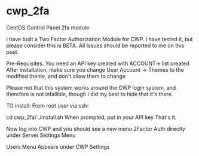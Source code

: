 # cwp_2fa
CentOS Control Panel 2fa module

I have built a Two Factor Authorization Module for CWP.  I have tested it, but please consider this is BETA.   All Issues should be reported to me on this post.

Pre-Requisites.
You need an API key created with ACCOUNT-> list created
After installation, make sure you change User Account -> Themes to the modified theme, and don't allow them to change

Please not that this system works around the CWP login system, and therefore is not infallible, though I did my best to hide that it's there.

TO install:
From root user via ssh:

cd cwp_2fa/
./install.sh
When prompted, put in your API key
That's it. 

Now log into CWP and you should see a new menu 2Factor Auth directly under Server Settings Menu


Users Menu Appears under CWP Settings
